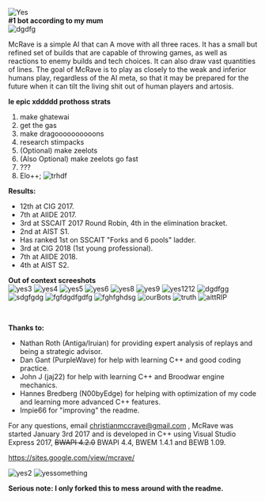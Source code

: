 ![Yes](https://i.imgur.com/loHfVY3.png)
<br />
<b>#1 bot according to my mum</b>
<br />
![dgdfg](https://media.discordapp.net/attachments/410148271546171396/564804185238011964/unknown.png?width=404&height=356)

McRave is a simple AI that can A move with all three races. It has a small but refined set of builds that are capable of throwing games, as well as reactions to enemy builds and tech choices. It can also draw vast quantities of lines. The goal of McRave is to play as closely to the weak and inferior humans play, regardless of the AI meta, so that it may be prepared for the future when it can tilt the living shit out of human players and artosis.


**le epic xddddd prothoss strats**
1. make ghatewai
2. get the gas
3. make dragoooooooooons
4. research stimpacks
5. (Optional) make zeelots
6. (Also Optional) make zeelots go fast
7. ???
8. Elo++;
![trhdf](https://www.streamscheme.com/wp-content/uploads/2020/04/smorc.png)

**Results:**
- 12th at CIG 2017.
- 7th at AIIDE 2017.
- 3rd at SSCAIT 2017 Round Robin, 4th in the elimination bracket.
- 2nd at AIST S1.
- Has ranked 1st on SSCAIT "Forks and 6 pools" ladder.
- 3rd at CIG 2018 (1st young professional).
- 7th at AIIDE 2018.
- 4th at AIST S2.


**Out of context screeshots**
<br />
![yes3](https://i.imgur.com/TRomY4a.png)
![yes4](https://i.imgur.com/W9h8WJ4.png)
![yes5](https://i.imgur.com/dj9Wi26.png)
![yes6](https://i.imgur.com/TBXHCSB.png)
![yes8](https://i.imgur.com/Bx4ZdwF.png)
![yes9](https://i.imgur.com/cat7BmJ.png)
![yes1212](https://i.imgur.com/5mWj4lN.png)
![dgdfgg](https://media.discordapp.net/attachments/489971177079701505/749969086448140388/lurkyboi.png)
![sdgfgdg](https://media.discordapp.net/attachments/489971177079701505/749969176164171836/ovies.png?width=506&height=616)
![fgfdgdfgdfg](https://media.discordapp.net/attachments/489971177079701505/749969274319273984/ffe.PNG)
![fghfghdsg](https://media.discordapp.net/attachments/521167703101407233/742501989232934972/unknown.png)
![ourBots](https://media.discordapp.net/attachments/489971177079701505/749972096784007269/unknown.png)
![truth](https://media.discordapp.net/attachments/410148271546171396/566307423602737173/unknown.png)
![aittRIP](https://media.discordapp.net/attachments/489971177079701505/749971176029159485/aittcancelled.png)

<br />

**Thanks to:**
- Nathan Roth (Antiga/Iruian) for providing expert analysis of replays and being a strategic advisor.
- Dan Gant (PurpleWave) for help with learning C++ and good coding practice.
- John J (jaj22) for help with learning C++ and Broodwar engine mechanics.
- Hannes Bredberg (N00byEdge) for helping with optimization of my code and learning more advanced C++ features.
- Impie66 for "improving" the readme.

For any questions, email christianmccrave@gmail.com , McRave was started January 3rd 2017 and is developed in C++ using Visual Studio Express 2017, ~~BWAPI 4.2.0~~ BWAPI 4.4, BWEM 1.4.1 and BEWB 1.09.

https://sites.google.com/view/mcrave/

![yes2](https://i.imgur.com/yku0aMV.png)
![yessomething](https://i.imgur.com/RCoAfNH.png)

<b>Serious note: I only forked this to mess around with the readme.</b>
